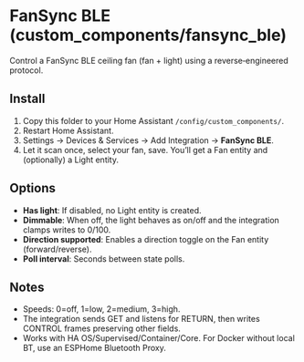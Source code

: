 # FanSync BLE (custom_components/fansync_ble)

Control a FanSync BLE ceiling fan (fan + light) using a reverse‑engineered protocol.

## Install
1. Copy this folder to your Home Assistant `/config/custom_components/`.
2. Restart Home Assistant.
3. Settings → Devices & Services → Add Integration → **FanSync BLE**.
4. Let it scan once, select your fan, save. You’ll get a Fan entity and (optionally) a Light entity.

## Options
- **Has light**: If disabled, no Light entity is created.
- **Dimmable**: When off, the light behaves as on/off and the integration clamps writes to 0/100.
- **Direction supported**: Enables a direction toggle on the Fan entity (forward/reverse).
- **Poll interval**: Seconds between state polls.

## Notes
- Speeds: 0=off, 1=low, 2=medium, 3=high.
- The integration sends GET and listens for RETURN, then writes CONTROL frames preserving other fields.
- Works with HA OS/Supervised/Container/Core. For Docker without local BT, use an ESPHome Bluetooth Proxy.
